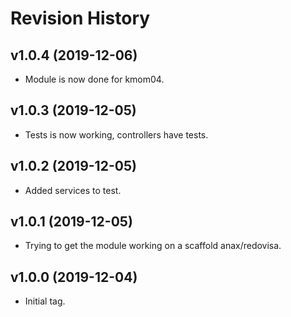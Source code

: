 # Revision History

## v1.0.4 (2019-12-06)

-   Module is now done for kmom04.

## v1.0.3 (2019-12-05)

-   Tests is now working, controllers have tests.

## v1.0.2 (2019-12-05)

-   Added services to test.

## v1.0.1 (2019-12-05)

-   Trying to get the module working on a scaffold anax/redovisa.

## v1.0.0 (2019-12-04)

-   Initial tag.
